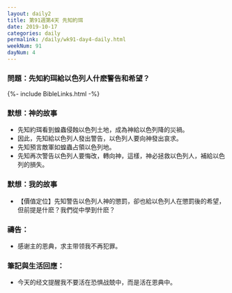 ```yaml
---
layout: daily2
title: 第91週第4天 先知約珥
date: 2019-10-17
categories: daily
permalink: /daily/wk91-day4-daily.html
weekNum: 91
dayNum: 4
---
```


### 問題：先知約珥給以色列人什麽警告和希望？

{%- include BibleLinks.html -%}

### 默想：神的故事
+ 先知約珥看到蝗蟲侵蝕以色列土地，成為神給以色列降的災禍。
+ 因此，先知給以色列人發出警告，以色列人要向神發出哀求。
+ 先知預言敵軍如蝗蟲占領以色列地。
+ 先知再次警告以色列人要悔改，轉向神，這樣，神必拯救以色列人，補給以色列的損失。

### 默想：我的故事
+ 【價值定位】先知警告以色列人神的懲罰，卻也給以色列人在懲罰後的希望，但前提是什麽？我們從中學到什麽？

### 禱告：

+ 感谢主的恩典，求主带领我不再犯罪。

### 筆記與生活回應：

+ 今天的经文提醒我不要活在恐惧战兢中，而是活在恩典中。


